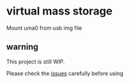 # virtual mass storage
Mount uma0 from usb img file

## warning
This project is still WIP.

Please check the [issues](https://github.com/Princess-of-Sleeping/vmass/issues) carefully before using
